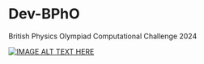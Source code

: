 # Dev-BPhO
British Physics Olympiad Computational Challenge 2024

[![IMAGE ALT TEXT HERE](https://img.youtube.com/vi/YOUTUBE_VIDEO_ID_HERE/0.jpg)](https://www.youtube.com/watch?v=SyWX8ofM)
